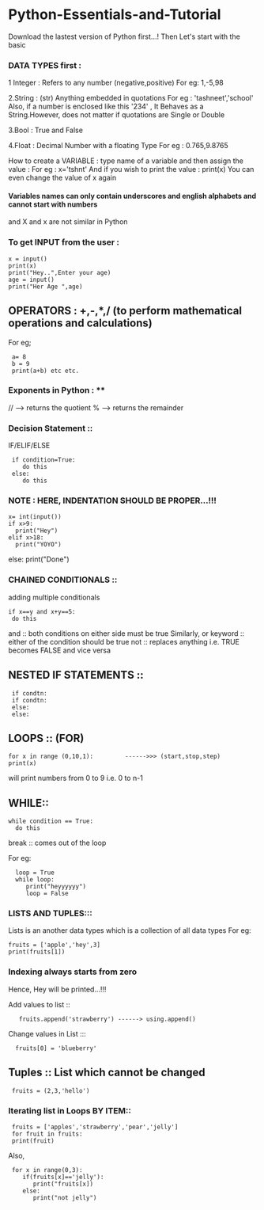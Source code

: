 # Python-Essentials-and-Tutorial
Download the lastest version of Python first...!
Then Let's start with the basic
### DATA TYPES first :
1 Integer : Refers to any number (negative,positive)
For eg: 1,-5,98

2.String : (str) Anything embedded in quotations 
For eg : 'tashneet','school'
Also, if a number is enclosed like this '234' , It Behaves as a String.However, does not matter if quotations are Single or Double

3.Bool : True and False 

4.Float : Decimal Number with a floating Type
For eg : 0.765,9.8765

How to create  a VARIABLE :
type name of a variable and then assign the value : 
For eg : x='tshnt'
And if you wish to print the value :
    print(x)
You can even change the value of x again 

#### Variables names can only contain underscores and english alphabets and cannot start with numbers 
and X and x are not similar in Python

### To get INPUT from the user :
    x = input()
    print(x)
    print("Hey..",Enter your age)
    age = input()
    print("Her Age ",age)

## OPERATORS : +,-,*,/ (to perform mathematical operations and calculations)
For eg;

     a= 8
     b = 9
     print(a+b) etc etc.
### Exponents in Python : **
// --> returns the quotient 
% -->   returns the remainder 

### Decision Statement ::
IF/ELIF/ELSE

     if condition=True:
        do this 
     else:
        do this
   
### NOTE : HERE, INDENTATION SHOULD BE PROPER...!!!

    x= int(input())
    if x>9:
      print("Hey")
    elif x>18:
      print("YOYO")
   else:
      print("Done")
   
   
   
### CHAINED CONDITIONALS ::
adding multiple conditionals 

    if x==y and x+y==5:
     do this 
   
   
and :: both conditions on either side must be true 
Similarly, or keyword :: either of the condition should be true 
 not :: replaces anything i.e. TRUE becomes FALSE and vice versa
 
 ## NESTED IF STATEMENTS :: 
     if condtn:
     if condtn:
     else:
     else:
 
 
## LOOPS ::  (FOR)
    for x in range (0,10,1):         ------>>> (start,stop,step)
    print(x)

will print numbers from 0 to 9 i.e. 0 to n-1


## WHILE::
    while condition == True:
      do this 
break :: comes out of the loop 

For eg:

      loop = True
      while loop:
         print("heyyyyyy")
         loop = False
   
   
### LISTS AND TUPLES:::
Lists is an another data types which is a collection of all data  types 
For eg:

    fruits = ['apple','hey',3]
    print(fruits[1])   
### Indexing always starts from zero 

Hence, Hey will be printed...!!!

Add values to list ::
       
       fruits.append('strawberry') ------> using.append()

Change values in List :::

      fruits[0] = 'blueberry'

## Tuples :: List which cannot be changed 
     fruits = (2,3,'hello')
     
### Iterating list in Loops BY ITEM::
     fruits = ['apples','strawberry','pear','jelly']
     for fruit in fruits:
     print(fruit)
     
Also, 
     
     for x in range(0,3):
        if(fruits[x]=='jelly'):
           print("fruits[x])
        else:
           print("not jelly")
